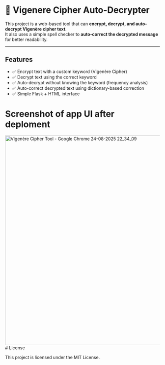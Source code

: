 # 🔐 Vigenere Cipher Auto-Decrypter 

This project is a web-based tool that can **encrypt, decrypt, and auto-decrypt Vigenère cipher text**.  
It also uses a simple spell checker to **auto-correct the decrypted message** for better readability.

---

##  Features
- ✅ Encrypt text with a custom keyword (Vigenère Cipher)  
- ✅ Decrypt text using the correct keyword  
- ✅ Auto-decrypt without knowing the keyword (frequency analysis)  
- ✅ Auto-correct decrypted text using dictionary-based correction  
- ✅ Simple Flask + HTML interface  
# Screenshot of app UI after deploment

<img width="1366" height="680" alt="Vigenère Cipher Tool - Google Chrome 24-08-2025 22_34_09" src="https://github.com/user-attachments/assets/fecc3ea3-dca4-407b-9603-80389a83c243" />
# License

This project is licensed under the MIT License.
